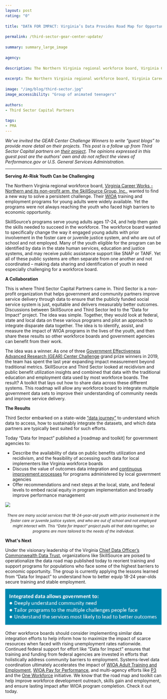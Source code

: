 ```yaml
---
layout: post
rating: "0"

title: "DATA FOR IMPACT: Virginia’s Data Provides Road Map for Opportunity Youth & Applications for Workforce Boards Nationwide"

permalink: /third-sector-gear-center-update/

summary: summary_large_image

agency:

description: The Northern Virginia regional workforce board, Virginia Career Works - Northern and its non-profit arm, the SkillSource Group, Inc., wanted to find a new way to solve a persistent challenge. Their WIOA training and employment programs for young adults were widely available. 

excerpt: The Northern Virginia regional workforce board, Virginia Career Works - Northern and its non-profit arm, the SkillSource Group, Inc., wanted to find a new way to solve a persistent challenge. Their WIOA training and employment programs for young adults were widely available. 

image: "/img/blog/third-sector.jpg"
image_accessibility: "Group of animated teenagers"

authors:
- Third Sector Capital Partners

tags:
- PMA
---
```


*We’ve invited the GEAR Center Challenge Winners to write “guest blogs” to provide more detail on their projects. This post is a follow up from Third Sector Capital partners on [their project](https://www.performance.gov/GEAR-Center-challenge-winner-third-sector-post/). The opinions expressed in this guest post are the authors’ own and do not reflect the views of Performance.gov or U.S. General Services Administration.*

<hr>

**Serving At-Risk Youth Can be Challenging**

The Northern Virginia regional workforce board, [Virginia Career Works - Northern and its non-profit arm, the SkillSource Group, Inc.](https://vcwnorthern.com/about/), wanted to find a new way to solve a persistent challenge. Their [WIOA](https://www.dol.gov/agencies/eta/wioa/about#:~:text=WIOA%20brings%20together%2C%20in%20strategic,formula%20grants%20to%20states%3B%20and) training and employment programs for young adults were widely available. Yet the programs were not always reaching the youth who faced high barriers to economic opportunity. 

SkillSource’s programs serve young adults ages 17-24, and help them gain the skills needed to succeed in the workforce. The workforce board wanted to specifically change the way it engaged young adults with prior involvement in the foster care or juvenile justice system, and who are out of school and not employed.  Many of the youth eligible for the program can be identified by data in the state human services, education and justice systems, and may receive public assistance support like SNAP or TANF. Yet all of these public systems are often separate from one another and not coordinated – making data sharing and identification of youth in need especially challenging for a workforce board. 

**A Collaboration**

This is where Third Sector Capital Partners came in. Third Sector is a non-profit organization that helps government and community partners improve service delivery through data to ensure that the publicly funded social service system is just, equitable and delivers measurably better outcomes.  Discussions between SkillSource and Third Sector led to the “Data for Impact” project. The idea was simple. Together, they would look at federal, state and local data on these various programs and pilot an approach to integrate disparate data together. The idea is to identify, assist, and measure the impact of WIOA programs in the lives of the youth, and then share these results so other workforce boards and government agencies can benefit from their work. 

The idea was a winner. As one of three [Government Effectiveness Advanced Research (GEAR) Center Challenge](https://www.performance.gov/GEARcenter/) grand prize winners in 2019, the team has spent the last year expanding impact measurement beyond traditional metrics. SkillSource and Third Sector looked at recidivism and public benefit utilization insights and combined that data with the traditional education and employment data used by most workforce boards. The result? A toolkit that lays out how to share data across these different systems. This roadmap will allow any workforce board to integrate multiple government data sets to improve their understanding of community needs and improve service delivery. 

**The Results**

Third Sector embarked on a state-wide [“data journey”](https://www.performance.gov/GEAR-Center-challenge-winner-third-sector-post/) to understand which data to access, how to sustainably integrate the datasets, and which data partners are typically best suited for such efforts. 

Today “Data for Impact” published a [roadmap and toolkit]  for government agencies to:

- Describe the availability of data on public benefits utilization and recidivism, and the feasibility of accessing such data for local implementers like Virginia workforce boards 
- Discuss the value of outcomes data integration and [continuous improvement processes](https://www.thirdsectorcap.org/blog/principles-for-continuous-improvement-collaborative-data-driven-conversations/) for programs administered by local government agencies
- Offer recommendations and next steps at the local, state, and federal levels to embed racial equity in program implementation and broadly improve performance management

<a href="{{ site.baseurl }}/img/blog/data-for-impact.png"><img src="{{ site.baseurl }}/img/blog/data-for-impact.png"></a> <center><i style="font-size: 12px;">There are many social services that 18-24-year-old youth with prior involvement in the foster care or juvenile justice system, and who are out of school and not employed might interact with. This “Data for Impact” project pulls all that data together, so programs are more tailored to the needs of the individual.</i></center>

**What's Next**

Under the visionary leadership of the Virginia [Chief Data Officer’s Commonwealth Data Trust](https://www.cdo.virginia.gov/resources/), organizations like SkillSource are poised to operationalize the data road map published today to reorient training and support programs for populations who face some of the highest barriers to economic opportunity. The group is currently applying the lessons learned from “Data for Impact” to understand how to better equip 18-24 year-olds secure training and stable employment.  

<img src="../img/blog/integrated-data.png" style="width:650px;">

Other workforce boards should consider implementing similar data integration efforts to help inform how to maximize the impact of scarce resources when faced with rising unemployment rates nationwide.  Continued federal support for effort like “Data for Impact” ensures that training and funding from federal agencies are invested in efforts that holistically address community barriers to employment. Systems-level data coordination ultimately accelerates the impact of [WIOA Adult Training and Employment](https://www.dol.gov/agencies/eta/performance/tegls), [WIOA Pay for Performance](https://wdr.doleta.gov/directives/corr_doc.cfm?DOCN=5237), and multi-agency efforts like [P3](https://youth.gov/youth-topics/reconnecting-youth/performance-partnership-pilots) and the [One Workforce](https://www.dol.gov/newsroom/releases/osec/osec20201102-0) initiative. We know that the road map and toolkit can help improve workforce development outreach, skills gain and employment, and ensure lasting impact after WIOA program completion. Check it out today. 



